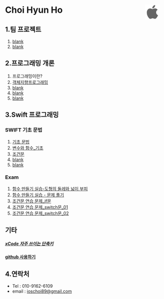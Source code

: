 Choi Hyun Ho<a href="./README.md"><img src="./Outline_img/apple.png" align="right" height="48" ></a>
===============================

1.팀 프로젝트
-------------------------------------
1. [blank]()
2. [blank]()

2.프로그래밍 개론
--------------------------------------
1. 프로그래밍이란?
2. [객체지향프로그래밍](./ClassStudy/180110/README.md)
3. [blank]()
4. [blank]()
5. [blank]()

3.Swift 프로그래밍
-------------------------------------
### SWIFT 기초 문법
1. [기초 문법](./ClassStudy/180111/README.md)
2. [변수와 함수_기초](./ClassStudy/180115/README.md)
3. [조건문](./ClassStudy/180116/README.md)
4. [blank]()
5. [blank]()

### Exam

1. [함수 만들기 실습-도형의 둘레와 넓이 부피](./Practice/FunctionExam01.swift)
2. [함수 만들기 실습 - 문제 풀기](./Practice/180115/ViewController.swift)
3. [조건문 연습 문제_if문](./Practice/180116/Examif/Examif/ViewController.swift)
4. [조건문 연습 문제_switch문_01](./Practice/180116/Examswitch/Examswitch/ViewController.swift)
5. [조건문 연습 문제_switch문_02](./Practice/180116/Examswitch02/Examswitch02/ViewController.swift)

기타
-------------------------------------
##### [xCode 자주 쓰이는 단축키](./ClassStudy/HotKey/README.md)
#### [github 사용하기](./ClassStudy/Github_Study)
4.연락처
--------------------------------------
* Tel : 010-9162-6109
* email : ioschoi89@gmail.com